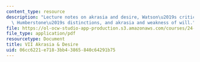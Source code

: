 ```yaml
---
content_type: resource
description: "Lecture notes on akrasia and desire, Watson\u2019s criticisms of Davidson,\
  \ Humberstone\u2019s distinctions, and akrasia and weakness of will."
file: https://ol-ocw-studio-app-production.s3.amazonaws.com/courses/24-120-moral-psychology-spring-2009/06cc6221e7183bb43865840c64291b75_MIT24_120s09_lec07.pdf
file_type: application/pdf
resourcetype: Document
title: VII Akrasia & Desire
uid: 06cc6221-e718-3bb4-3865-840c64291b75
---
```

